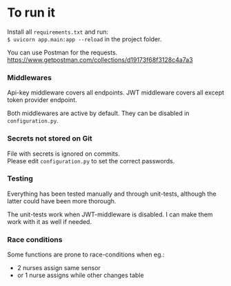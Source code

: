 # To run it
Install all `requirements.txt` and run:   
`$ uvicorn app.main:app --reload`
in the project folder.

You can use Postman for the requests.
https://www.getpostman.com/collections/d19173f68f3128c4a7a3

### Middlewares
Api-key middleware covers all endpoints.
JWT middleware covers all except token provider 
endpoint.

Both middlewares are active by default. 
They can be disabled in `configuration.py`. 



### Secrets not stored on Git
File with secrets is ignored on commits.   
Please edit `configuration.py` to set the correct 
passwords.

### Testing
Everything has been tested manually 
and through unit-tests, although the latter could 
have been more thorough. 

The unit-tests work when JWT-middleware is disabled.
I can make them work with it as well if needed.


### Race conditions

Some functions are prone to race-conditions when eg.: 
- 2 nurses assign same sensor
- or 1 nurse assigns while other changes table

